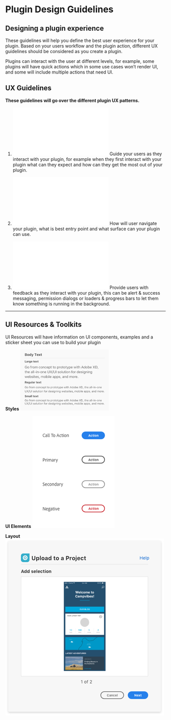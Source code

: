 # **Plugin Design Guidelines**


## Designing a plugin experience

These guidelines will help you define the best user experience for your plugin. Based on your users workflow and the plugin action, different UX guidelines should be considered as you create a plugin.
 
Plugins can interact with the user at different levels, for example, some plugins will have quick actions which in some use cases won’t render UI, and some will include multiple actions that need UI. 


## UX Guidelines

**These guidelines will go over the different plugin UX patterns.**

1. **![Usability & Behavior](./ux_guidelines/Usability_Behavior.md)**
Guide your users as they interact with your plugin, for example when they first interact with your plugin what can they expect and how can they get the most out of your plugin. 

2. **![Interface Guidelines](./ux_guidelines/Interface_Guidelines.md)**
How will user navigate your plugin, what is best entry point and what surface can your plugin can use.

3. **![Provide Feedback](./ux_guidelines/Provide_Feedback.md)**
Provide users with feedback as they interact with your plugin, this can be alert & success messaging, permission dialogs or loaders & progress bars to let them know something is running in the background. 

----------
## UI Resources & Toolkits

UI Resources will have information on UI components, examples and a sticker sheet you can use to build your plugin 

**Styles**
![Ex: Color, Typography](ux_images/Text_examples.png)

**UI Elements**
![Ex: Buttons, checkboxes, sliders](ux_images/Buttons.png)


**Layout**
![Ex: Modal Dialogs](ux_images/Modal_dialog.png)